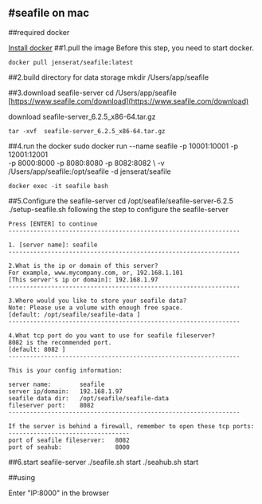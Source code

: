 #seafile on mac
-----

##required
   docker  
   
   [Install docker](https://docs.docker.com/install/)
##1.pull the image
   Before this step, you need to start docker.  
    
    docker pull jenserat/seafile:latest
    
##2.build directory for data storage
    mkdir /Users/app/seafile
    
##3.download seafile-server
    cd /Users/app/seafile
  [https://www.seafile.com/download](https://www.seafile.com/download)  
  
   download seafile-server_6.2.5_x86-64.tar.gz  
   
    tar -xvf  seafile-server_6.2.5_x86-64.tar.gz
##4.run the docker
    sudo docker run --name seafile -p 10001:10001 -p 12001:12001  \
     -p 8000:8000 -p 8080:8080 -p 8082:8082 \ 
     -v /Users/app/seafile:/opt/seafile -d jenserat/seafile
     
    docker exec -it seafile bash
    
##5.Configure the seafile-server
    cd /opt/seafile/seafile-server-6.2.5
    ./setup-seafile.sh
   following the step to configure the seafile-server
    
    

    Press [ENTER] to continue
    -----------------------------------------------------------------
    
    1. [server name]: seafile
    -----------------------------------------------------------------

    2.What is the ip or domain of this server?
    For example, www.mycompany.com, or, 192.168.1.101
    [This server's ip or domain]: 192.168.1.97
    -----------------------------------------------------------------
    
    3.Where would you like to store your seafile data? 
    Note: Please use a volume with enough free space.
    [default: /opt/seafile/seafile-data ] 
    -----------------------------------------------------------------

    4.What tcp port do you want to use for seafile fileserver?
    8082 is the recommended port.
    [default: 8082 ] 
    -----------------------------------------------------------------
    
    This is your config information:

    server name:        seafile
    server ip/domain:   192.168.1.97
    seafile data dir:   /opt/seafile/seafile-data
    fileserver port:    8082
    -----------------------------------------------------------------
   
    If the server is behind a firewall, remember to open these tcp ports:
    ----------------------------------
    port of seafile fileserver:   8082
    port of seahub:               8000



##6.start seafile-server
    ./seafile.sh start
    ./seahub.sh start
    
##using
   
  Enter "IP:8000" in the browser
    
    

